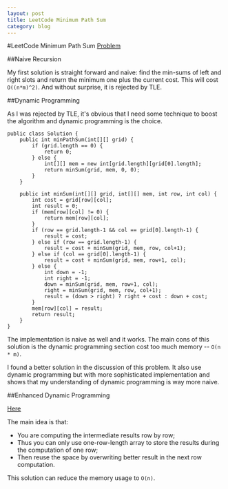```yaml
---
layout: post
title: LeetCode Minimum Path Sum
category: blog
---
```

#LeetCode Minimum Path Sum
[Problem](http://oj.leetcode.com/problems/minimum-path-sum/)

##Naive Recursion

My first solution is straight forward and naive: find the min-sums of left and right slots and return the minimum one plus the current cost. This will cost `O((n*m)^2)`. And without surprise, it is rejected by TLE.

##Dynamic Programming

As I was rejected by TLE, it's obvious that I need some technique to boost the algorithm and dynamic programming is the choice.

    public class Solution {
		public int minPathSum(int[][] grid) {
			if (grid.length == 0) {
				return 0;
			} else {
				int[][] mem = new int[grid.length][grid[0].length];
				return minSum(grid, mem, 0, 0);
			}
		}

		public int minSum(int[][] grid, int[][] mem, int row, int col) {
			int cost = grid[row][col];
			int result = 0;
			if (mem[row][col] != 0) {
				return mem[row][col];
			}
			if (row == grid.length-1 && col == grid[0].length-1) {
				result = cost;
			} else if (row == grid.length-1) {
				result = cost + minSum(grid, mem, row, col+1);
			} else if (col == grid[0].length-1) {
				result = cost + minSum(grid, mem, row+1, col);
			} else {
				int down = -1;
				int right = -1;
				down = minSum(grid, mem, row+1, col);
				right = minSum(grid, mem, row, col+1);
				result = (down > right) ? right + cost : down + cost;
			}
			mem[row][col] = result;
			return result;
		}
	}
	
The implementation is naive as well and it works. The main cons of this solution is the dynamic programming section cost too much memory -- `O(n * m)`.

I found a better solution in the discussion of this problem. It also use dynamic programming but with more sophisticated implementation and shows that my understanding of dynamic programming is way more naive.

##Enhanced Dynamic Programming

[Here](http://oj.leetcode.com/discuss/816/minimum-path-sum-how-can-i-reduce-the-memory)

The main idea is that: 

* You are computing the intermediate results row by row;
* Thus you can only use one-row-length array to store the results during the computation of one row;
* Then reuse the space by overwriting better result in the next row computation.

This solution can reduce the memory usage to `O(n)`. 